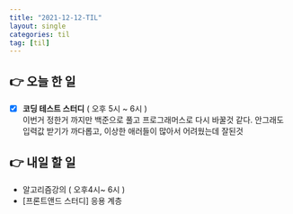 ```yaml
---
title: "2021-12-12-TIL"
layout: single
categories: til
tag: [til]
---
```


## 👉 오늘 한 일

- [x]  **코딩 테스트 스터디** ( 오후 5시 ~ 6시 ) <br />
  이번거 정한거 까지만 백준으로 풀고 프로그래머스로 다시 바꿀것 같다.
  안그래도 입력값 받기가 까다롭고, 이상한 애러들이 많아서 어려웠는데 잘된것

## 👉 내일 할 일

- 알고리즘강의 ( 오후4시~ 6시 )
- [프론트앤드 스터디] 응용 계층

<br /><br /><br /><br />
